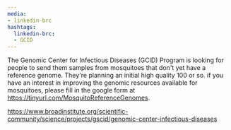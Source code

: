 ```yaml
---
media:
- linkedin-brc
hashtags:
  linkedin-brc:
  - GCID
---
```

The Genomic Center for Infectious Diseases (GCID) Program is looking for people to send them samples from mosquitoes that don't yet have a reference genome. They're planning an initial high quality 100 or so. if you have an interest in improving the genomic resources available for mosquitoes, please fill in the google form at https://tinyurl.com/MosquitoReferenceGenomes.

https://www.broadinstitute.org/scientific-community/science/projects/gscid/genomic-center-infectious-diseases
